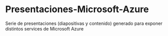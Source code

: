 # Presentaciones-Microsoft-Azure
Serie de presentaciones (diapositivas y contenido) generado para exponer distintos services de Microsoft Azure

